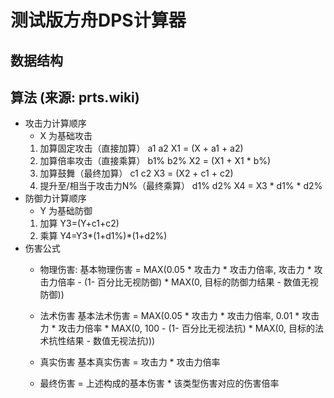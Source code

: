 # 测试版方舟DPS计算器

## 数据结构



## 算法 (来源: prts.wiki)
- 攻击力计算顺序
    - X 为基础攻击
    1. 加算固定攻击（直接加算） a1 a2 X1 = (X + a1 + a2)
    1. 加算倍率攻击（直接乘算） b1% b2% X2 = (X1 + X1 * b%)
    1. 加算鼓舞（最终加算） c1 c2  X3 = (X2 + c1 + c2)
    1. 提升至/相当于攻击力N%（最终乘算） d1% d2% X4 = X3 * d1% * d2%
- 防御力计算顺序
    - Y 为基础防御
    1. 加算	Y3=(Y+c1+c2)
    1. 乘算	Y4=Y3*(1+d1%)*(1+d2%)
- 伤害公式
    - 物理伤害:
         基本物理伤害 = MAX(0.05 * 攻击力 * 攻击力倍率, 攻击力 * 攻击力倍率 - (1- 百分比无视防御) * MAX(0, 目标的防御力结果 - 数值无视防御))

    - 法术伤害
基本法术伤害 = MAX(0.05 * 攻击力 * 攻击力倍率, 0.01 * 攻击力 * 攻击力倍率 * MAX(0, 100 - (1- 百分比无视法抗) * MAX(0, 目标的法术抗性结果 - 数值无视法抗)))

    - 真实伤害
基本真实伤害 = 攻击力 * 攻击力倍率

    - 最终伤害 = 上述构成的基本伤害 * 该类型伤害对应的伤害倍率
